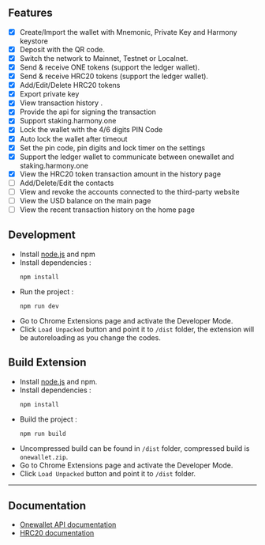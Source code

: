 ## Features

- [x] Create/Import the wallet with Mnemonic, Private Key and Harmony keystore
- [x] Deposit with the QR code.
- [x] Switch the network to Mainnet, Testnet or Localnet.
- [x] Send & receive ONE tokens (support the ledger wallet).
- [x] Send & receive HRC20 tokens (support the ledger wallet).
- [x] Add/Edit/Delete HRC20 tokens
- [x] Export private key
- [x] View transaction history .
- [x] Provide the api for signing the transaction
- [x] Support staking.harmony.one
- [x] Lock the wallet with the 4/6 digits PIN Code
- [x] Auto lock the wallet after timeout
- [x] Set the pin code, pin digits and lock timer on the settings
- [x] Support the ledger wallet to communicate between onewallet and staking.harmony.one
- [x] View the HRC20 token transaction amount in the history page
- [ ] Add/Delete/Edit the contacts
- [ ] View and revoke the accounts connected to the third-party website
- [ ] View the USD balance on the main page
- [ ] View the recent transaction history on the home page

## Development

- Install [node.js](https://nodejs.org/) and npm
- Install dependencies :
  ```
  npm install
  ```
- Run the project :
  ```
  npm run dev
  ```
- Go to Chrome Extensions page and activate the Developer Mode.
- Click `Load Unpacked` button and point it to `/dist` folder, the extension will be autoreloading as you change the codes.

## Build Extension

- Install [node.js](https://nodejs.org/) and npm.
- Install dependencies :
  ```
  npm install
  ```
- Build the project :
  ```
  npm run build
  ```
- Uncompressed build can be found in `/dist` folder, compressed build is `onewallet.zip`.
- Go to Chrome Extensions page and activate the Developer Mode.
- Click `Load Unpacked` button and point it to `/dist` folder.

---

## Documentation

- [Onewallet API documentation](/readme/api.md)
- [HRC20 documentation](/readme/hrc20.md)
